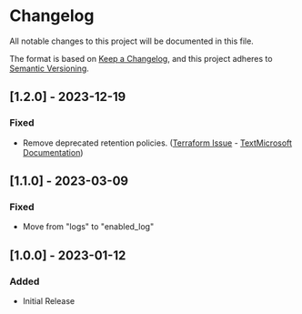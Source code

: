# Changelog

All notable changes to this project will be documented in this file.

The format is based on [Keep a Changelog](https://keepachangelog.com/en/1.0.0/),
and this project adheres to [Semantic Versioning](https://semver.org/spec/v2.0.0.html).

## [1.2.0] - 2023-12-19

### Fixed

- Remove deprecated retention policies. ([Terraform Issue](https://github.com/hashicorp/terraform-provider-azurerm/issues/23051) - [TextMicrosoft Documentation](https://learn.microsoft.com/en-us/azure/azure-monitor/essentials/migrate-to-azure-storage-lifecycle-policy?tabs=portal))

## [1.1.0] - 2023-03-09

### Fixed

- Move from "logs" to "enabled_log"

## [1.0.0] - 2023-01-12

### Added

- Initial Release
